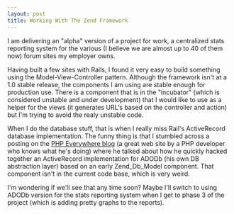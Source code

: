 ```yaml
--- 
layout: post
title: Working With The Zend Framework
---
```

I am delivering an "alpha" version of a project for work, a centralized stats reporting system for the various (I believe we are almost up to 40 of them now) forum sites my employer owns.

Having built a few sites with Rails, I found it very easy to build something using the Model-View-Controller pattern.  Although the framework isn't at a 1.0 stable release, the components I am using are stable enough for production use.  There is a component that is in the "incubator" (which is considered unstable and under development) that I would like to use as a helper for the views (it generates URL's based on the controller and action) but I'm trying to avoid the realy unstable code.

When I do the database stuff, that is when I really miss Rail's ActiveRecord database implementation.  The funny thing is that I stumbled across a posting on the <a href=http://phplens.com/phpeverywhere>PHP Everywhere blog</a> (a great web site by a PHP developer who knows what he's doing) where he talked about how he quickly hacked together an ActiveRecord implementation for ADODb (his own DB abstraction layer) based on an early Zend_Db_Model component.  That component isn't in the current code base, which is very weird.

I'm wondering if we'll see that any time soon?  Maybe I'll switch to using ADODb version for the stats reporting system when I get to phase 3 of the project (which is adding pretty graphs to the reports).
